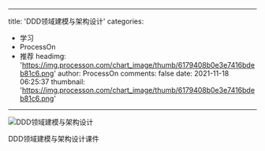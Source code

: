 
---
title: 'DDD领域建模与架构设计'
categories: 
 - 学习
 - ProcessOn
 - 推荐
headimg: 'https://img.processon.com/chart_image/thumb/6179408b0e3e7416bdeb81c6.png'
author: ProcessOn
comments: false
date: 2021-11-18 06:25:37
thumbnail: 'https://img.processon.com/chart_image/thumb/6179408b0e3e7416bdeb81c6.png'
---

<div>   
<img class="thumb" alt="DDD领域建模与架构设计" src="https://img.processon.com/chart_image/thumb/6179408b0e3e7416bdeb81c6.png" referrerpolicy="no-referrer">
<p>DDD领域建模与架构设计课件</p>  
</div>
            